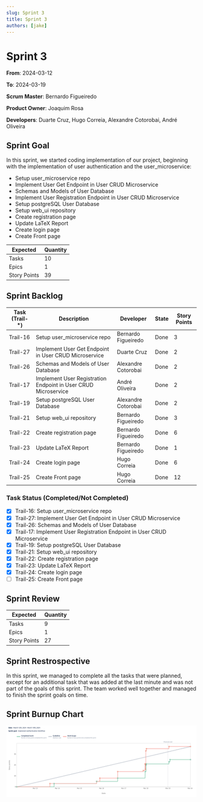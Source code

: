 ```yaml
---
slug: Sprint 3
title: Sprint 3
authors: [jake]
---
```


# Sprint 3

**From**: 2024-03-12

**To**: 2024-03-19

**Scrum Master**: Bernardo Figueiredo

**Product Owner**: Joaquim Rosa

**Developers**: Duarte Cruz, Hugo Correia, Alexandre Cotorobai, André Oliveira

## Sprint Goal

In this sprint, we started coding implementation of our project, beginning with the implementation of user authentication and the user_microservice:

- Setup user_microservice repo
- Implement User Get Endpoint in User CRUD Microservice
- Schemas and Models of User Database
- Implement User Registration Endpoint in User CRUD Microservice
- Setup postgreSQL User Database
- Setup web_ui repository
- Create registration page
- Update LaTeX Report
- Create login page
- Create Front page

| Expected     | Quantity |
| ------------ | -------- |
| Tasks        | 10       |
| Epics        | 1        |
| Story Points | 39       |

## Sprint Backlog

| Task (Trail-\*) | Description                                                    | Developer           | State | Story Points |
| --------------- | -------------------------------------------------------------- | ------------------- | ----- | ------------ |
| Trail-16        | Setup user_microservice repo                                   | Bernardo Figueiredo | Done  | 3            |
| Trail-27        | Implement User Get Endpoint in User CRUD Microservice          | Duarte Cruz         | Done  | 2            |
| Trail-26        | Schemas and Models of User Database                            | Alexandre Cotorobai | Done  | 2            |
| Trail-17        | Implement User Registration Endpoint in User CRUD Microservice | André Oliveira      | Done  | 2            |
| Trail-19        | Setup postgreSQL User Database                                 | Alexandre Cotorobai | Done  | 2            |
| Trail-21        | Setup web_ui repository                                        | Bernardo Figueiredo | Done  | 3            |
| Trail-22        | Create registration page                                       | Bernardo Figueiredo | Done  | 6            |
| Trail-23        | Update LaTeX Report                                            | Bernardo Figueiredo | Done  | 1            |
| Trail-24        | Create login page                                              | Hugo Correia        | Done  | 6            |
| Trail-25        | Create Front page                                              | Hugo Correia        | Done  | 12           |

### Task Status (Completed/Not Completed)

- [x] Trail-16: Setup user_microservice repo
- [x] Trail-27: Implement User Get Endpoint in User CRUD Microservice
- [x] Trail-26: Schemas and Models of User Database
- [x] Trail-17: Implement User Registration Endpoint in User CRUD Microservice
- [x] Trail-19: Setup postgreSQL User Database
- [x] Trail-21: Setup web_ui repository
- [x] Trail-22: Create registration page
- [x] Trail-23: Update LaTeX Report
- [x] Trail-24: Create login page
- [ ] Trail-25: Create Front page

## Sprint Review

| Expected     | Quantity |
| ------------ | -------- |
| Tasks        | 9        |
| Epics        | 1        |
| Story Points | 27       |

## Sprint Restrospective

In this sprint, we managed to complete all the tasks that were planned, except for an additional task that was added at the last minute and was not part of the goals of this sprint. The team worked well together and managed to finish the sprint goals on time.

## Sprint Burnup Chart

![Burndown Chart](../../static/img/sprints/burndown_chart_sprint_3.png)